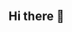 ## Hi there 👋

<!--
**brand45/brand45** is a ✨ _special_ ✨ repository because its `README.md` (this file) appears on your GitHub profile.

Here are some ideas to get you started:

- 🔭 I’m currently working on ... improving my C++ skills 
- 🌱 I’m currently learning ... data structures
- 👯 I’m looking to collaborate on ...
- 🤔 I’m looking for help with ... java
- 💬 Ask me about ...
- 📫 How to reach me: ... brandonguevara12@gmail.com
- 😄 Pronouns: ... he/him
- ⚡ Fun fact: ... 
-->
